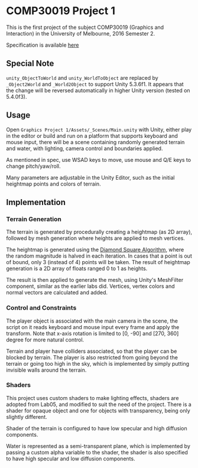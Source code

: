 # COMP30019 Project 1

This is the first project of the subject COMP30019 (Graphics and Interaction) in the University of Melbourne, 2016 Semester 2.

Specification is available [here](./project1_2016_vc.pdf)


## Special Note

`unity_ObjectToWorld` and `unity_WorldToObject` are replaced by `_Object2World` and `_World2Object` to support Unity 5.3.6f1. It appears that the change will be reversed automatically in higher Unity version (tested on 5.4.0f3).

## Usage

Open `Graphics Project 1/Assets/_Scenes/Main.unity` with Unity, either play in the editor or build and run on a platform that supports keyboard and mouse input, there will be a scene containing randomly generated terrain and water, with lighting, camera control and boundaries applied.

As mentioned in spec, use WSAD keys to move, use mouse and Q/E keys to change pitch/yaw/roll.

Many parameters are adjustable in the Unity Editor, such as the initial heightmap points and colors of terrain.


## Implementation

### Terrain Generation

The terrain is generated by procedurally creating a heightmap (as 2D array), followed by mesh generation where heights are applied to mesh vertices.

The heightmap is generated using the [Diamond Square Algorithm](https://en.wikipedia.org/wiki/Diamond-square_algorithm), where the random magnitude is halved in each iteration. In cases that a point is out of bound, only 3 (instead of 4) points will be taken. The result of heightmap generation is a 2D array of floats ranged 0 to 1 as heights.

The result is then applied to generate the mesh, using Unity's MeshFilter component, similar as the earlier labs did. Vertices, vertex colors and normal vectors are calculated and added.

### Control and Constraints

The player object is associated with the main camera in the scene, the script on it reads keyboard and mouse input every frame and apply the transform. Note that x-axis rotation is limited to [0, -90] and [270, 360] degree for more natural control.

Terrain and player have colliders associated, so that the player can be blocked by terrain. The player is also restricted from going beyond the terrain or going too high in the sky, which is implemented by simply putting invisible walls around the terrain.

### Shaders

This project uses custom shaders to make lighting effects, shaders are adopted from Lab05, and modified to suit the need of the project. There is a shader for opaque object and one for objects with transparency, being only slightly different.

Shader of the terrain is configured to have low specular and high diffusion components.

Water is represented as a semi-transparent plane, which is implemented by passing a custom alpha variable to the shader, the shader is also specified to have high specular and low diffusion components.